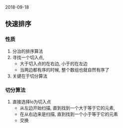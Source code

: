 2018-09-18

## 快速排序

### 性质
1. 分治的排序算法
1. 寻找一个切入点, 
    - 大于切入点的在右边, 小于的在左边
    - 当两边都有序的时候, 整个数组也就自然有序了
2. 关键在于切分算法


### 切分算法
1. 直接选择lo为切入点
    - 从左边开始扫描, 直到找到一个大于等于它的元素, 
    - 在从右边来是扫描, 直到找到一个小于等于它的元素
    - 交换
